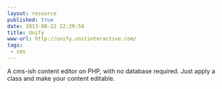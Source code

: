 ```yaml
---
layout: resource
published: true
date: 2013-08-22 22:29:54
title: Unify
www-url: http://unify.unitinteractive.com/
tags: 
 - cms
---
```


A cms-ish content editor on PHP, with no database required. Just apply a class and make your content editable.
